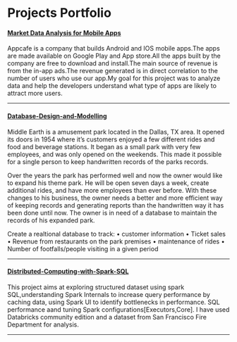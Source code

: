 # Projects Portfolio

#### [Market Data Analysis for Mobile Apps](https://github.com/ThSrAd/Revenue-Generating-App-Profiles-for-App-store-and-Google-Play-Market)

Appcafe is a company that builds Android and IOS mobile apps.The apps are made available on Google Play and App store.All the apps built by the company are free to download and install.The main source of revenue is from the in-app ads.The revenue generated is in direct correlation to the number of users who use our app.My goal for this project was to analyze data and help the developers understand what type of apps are likely to attract more users.

<hr>

#### [Database-Design-and-Modelling](https://github.com/ThSrAd/Database-Design-and-Modelling)
Middle Earth is a amusement park located in the Dallas, TX area. It opened its doors in 1954 where it’s customers enjoyed a few different rides and food and beverage stations. It began as a small park with very few employees, and was only opened on the weekends. This made it possible for a single person to keep handwritten records of the parks records.

Over the years the park has performed well and now the owner would like to expand his theme park. He will be open seven days a week, create additional rides, and have more employees than ever before. With these changes to his business, the owner needs a better and more efficient way of keeping records and generating reports than the handwritten way it has been done until now. The owner is in need of a database to maintain the records of his expanded park.

Create a realtional database to track:
• customer information • Ticket sales • Revenue from restaurants on the park premises • maintenance of rides • Number of footfalls/people visiting in a given period

<hr>

#### [Distributed-Computing-with-Spark-SQL](https://github.com/ThSrAd/Distributed-Computing-with-Spark-SQL)
This project aims at exploring structured dataset using spark SQL,understanding Spark Internals to increase query performance by caching data, using Spark UI to identify bottlenecks in performance. SQL performance aand tuning Spark configurations[Executors,Core]. I have used Databricks community edition and a dataset from San Francisco Fire Department for analysis.


<hr>

